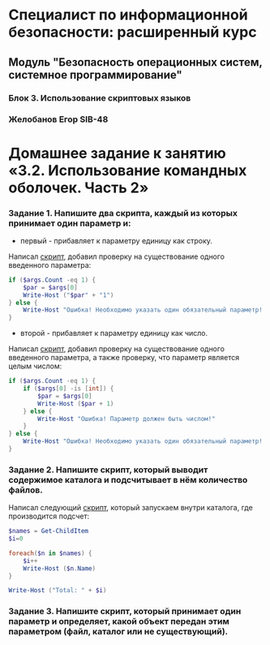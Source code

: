 # Специалист по информационной безопасности: расширенный курс
## Модуль "Безопасность операционных систем, системное программирование"
### Блок 3. Использование скриптовых языков
### Желобанов Егор SIB-48

# Домашнее задание к занятию «3.2. Использование командных оболочек. Часть 2»

### Задание 1. Напишите два скрипта, каждый из которых принимает один параметр и:

* первый - прибавляет к параметру единицу как строку.

Написал [скрипт](assets/task1_1.ps1), добавил проверку на существование одного введенного параметра:  

```powershell
if ($args.Count -eq 1) {
    $par = $args[0]
    Write-Host ("$par" + "1")
} else {
    Write-Host "Ошибка! Необходимо указать один обязательный параметр! Например test1_1.ps1 5" 
}
```

* второй - прибавляет к параметру единицу как число.

Написал [скрипт](assets/task1_2.ps1), добавил проверку на существование одного введенного параметра, а также проверку, что параметр является целым числом:  

```powershell
if ($args.Count -eq 1) {
    if ($args[0] -is [int]) {
        $par = $args[0]
        Write-Host ($par + 1)
    } else {
        Write-Host "Ошибка! Параметр должен быть числом!"
    }
} else {
    Write-Host "Ошибка! Необходимо указать один обязательный параметр! Например test1_1.ps1 5"
}
```

### Задание 2. Напишите скрипт, который выводит содержимое каталога и подсчитывает в нём количество файлов.

Написал следующий [скрипт](assets/task2.ps1), который запускаем внутри каталога, где производится подсчет:  

```powershell
$names = Get-ChildItem
$i=0

foreach($n in $names) {
    $i++
    Write-Host ($n.Name)
}

Write-Host ("Total: " + $i)
```

### Задание 3. Напишите скрипт, который принимает один параметр и определяет, какой объект передан этим параметром (файл, каталог или не существующий).